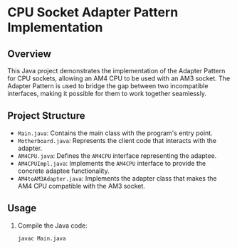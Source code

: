 # CPU Socket Adapter Pattern Implementation

## Overview

This Java project demonstrates the implementation of the Adapter Pattern for CPU sockets, allowing an AM4 CPU to be used with an AM3 socket. The Adapter Pattern is used to bridge the gap between two incompatible interfaces, making it possible for them to work together seamlessly.

## Project Structure

- `Main.java`: Contains the main class with the program's entry point.
- `Motherboard.java`: Represents the client code that interacts with the adapter.
- `AM4CPU.java`: Defines the `AM4CPU` interface representing the adaptee.
- `AM4CPUImpl.java`: Implements the `AM4CPU` interface to provide the concrete adaptee functionality.
- `AM4toAM3Adapter.java`: Implements the adapter class that makes the AM4 CPU compatible with the AM3 socket.

## Usage

1. Compile the Java code:

   ```shell
   javac Main.java
